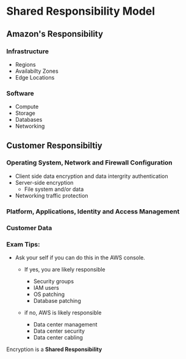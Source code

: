 # Shared Responsibility Model

## Amazon's Responsibility

### Infrastructure
- Regions
- Availabilty Zones
- Edge Locations

### Software
- Compute
- Storage
- Databases
- Networking

## Customer Responsibiltiy

### Operating System, Network and Firewall Configuration
- Client side data encryption and data intergrity authentication
- Server-side encryption
    - File system and/or data
- Networking traffic protection

### Platform, Applications, Identity and Access Management

### Customer Data

### Exam Tips:
- Ask your self if you can do this in the AWS console.
    - If yes, you are likely responsible
        - Security groups
        - IAM users
        - OS patching
        - Database patching

    - if no, AWS is likely responsible
        - Data center management
        - Data center security
        - Data center cabling

Encryption is a **Shared Responsibility**

